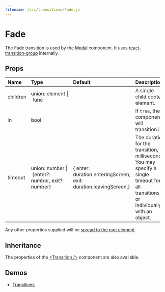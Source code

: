 ```yaml
---
filename: /src/transitions/Fade.js
---
```


<!--- This documentation is automatically generated, do not try to edit it. -->

# Fade

The Fade transition is used by the [Modal](/demos/modals) component.
It uses [react-transition-group](https://github.com/reactjs/react-transition-group) internally.

## Props

| Name | Type | Default | Description |
|:-----|:-----|:--------|:------------|
| children | union:&nbsp;element&nbsp;&#124;<br>&nbsp;func<br> |  | A single child content element. |
| in | bool |  | If `true`, the component will transition in. |
| timeout | union:&nbsp;number&nbsp;&#124;<br>&nbsp;{enter?: number, exit?: number}<br> | {  enter: duration.enteringScreen,  exit: duration.leavingScreen,} | The duration for the transition, in milliseconds. You may specify a single timeout for all transitions, or individually with an object. |

Any other properties supplied will be [spread to the root element](/guides/api#spread).

## Inheritance

The properties of the [&lt;Transition /&gt;](https://reactcommunity.org/react-transition-group/#Transition) component are also available.

## Demos

- [Transitions](/utils/transitions)

